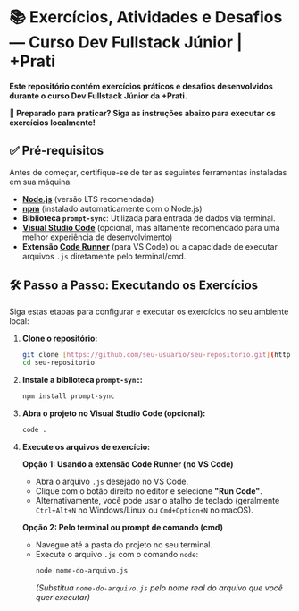 # 📚 Exercícios, Atividades e Desafios — Curso Dev Fullstack Júnior | +Prati

**Este repositório contém exercícios práticos e desafios desenvolvidos durante o curso Dev Fullstack Júnior da +Prati.** 

**🚀 Preparado para praticar? Siga as instruções abaixo para executar os exercícios localmente!**

## ✅ Pré-requisitos

Antes de começar, certifique-se de ter as seguintes ferramentas instaladas em sua máquina:

* **[Node.js](https://nodejs.org/)** (versão LTS recomendada)
* **[npm](https://www.npmjs.com/)** (instalado automaticamente com o Node.js)
* **Biblioteca `prompt-sync`**: Utilizada para entrada de dados via terminal.
* **[Visual Studio Code](https://code.visualstudio.com/)** (opcional, mas altamente recomendado para uma melhor experiência de desenvolvimento)
* **Extensão [Code Runner](https://marketplace.visualstudio.com/items?itemName=formulahendry.code-runner)** (para VS Code) ou a capacidade de executar arquivos `.js` diretamente pelo terminal/cmd.

## 🛠️ Passo a Passo: Executando os Exercícios

Siga estas etapas para configurar e executar os exercícios no seu ambiente local:

1.  **Clone o repositório:**
    ```bash
    git clone [https://github.com/seu-usuario/seu-repositorio.git](https://github.com/seu-usuario/seu-repositorio.git)
    cd seu-repositorio
    ```

2.  **Instale a biblioteca `prompt-sync`:**
    ```bash
    npm install prompt-sync
    ```

3.  **Abra o projeto no Visual Studio Code (opcional):**
    ```bash
    code .
    ```

4.  **Execute os arquivos de exercício:**

    **Opção 1: Usando a extensão Code Runner (no VS Code)**

    * Abra o arquivo `.js` desejado no VS Code.
    * Clique com o botão direito no editor e selecione **"Run Code"**.
    * Alternativamente, você pode usar o atalho de teclado (geralmente `Ctrl+Alt+N` no Windows/Linux ou `Cmd+Option+N` no macOS).

    **Opção 2: Pelo terminal ou prompt de comando (cmd)**

    * Navegue até a pasta do projeto no seu terminal.
    * Execute o arquivo `.js` com o comando `node`:
        ```bash
        node nome-do-arquivo.js
        ```
        *(Substitua `nome-do-arquivo.js` pelo nome real do arquivo que você quer executar)*

